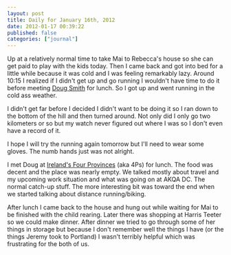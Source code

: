 ```yaml
---
layout: post
title: Daily for January 16th, 2012
date: 2012-01-17 00:39:22
published: false
categories: ["journal"]
---
```

 
Up at a relatively normal time to take Mai to Rebecca's house so she can get paid to play with the kids today. Then I came back and got into bed for a little while because it was cold and I was feeling remarkably lazy. Around 10:15 I realized if I didn't get up and go running I wouldn't have time to do it before meeting [Doug Smith](http://twitter.com/dascentral) for lunch. So I got up and went running in the cold ass weather.

I didn't get far before I decided I didn't want to be doing it so I ran down to the bottom of the hill and then turned around. Not only did I only go two kilometers or so but my watch never figured out where I was so I don't even have a record of it. 

I hope I will try the running again tomorrow but I'll need to wear some gloves. The numb hands just was not alright.

I met Doug at [Ireland's Four Provinces](http://4psva.com) (aka 4Ps) for lunch. The food was decent and the place was nearly empty. We talked mostly about travel and my upcoming work situation and what was going on at AKQA DC. The normal catch-up stuff. The more interesting bit was toward the end when we started talking about distance running/biking.

After lunch I came back to the house and hung out while waiting for Mai to be finished with the child rearing. Later there was shopping at Harris Teeter so we could make dinner. After dinner we tried to go through some of her things in storage but because I don't remember well the things I have (or the things Jeremy took to Portland) I wasn't terribly helpful which was frustrating for the both of us.